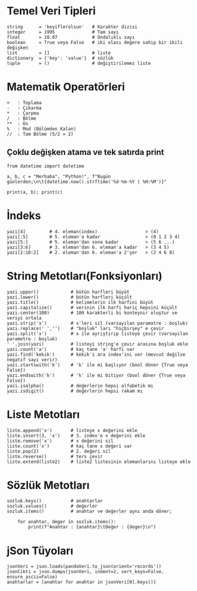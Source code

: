 # Temel Veri Tipleri
    string      = 'keyiflerolsun'   # Karakter dizisi
    integer     = 1995              # Tam sayı
    float       = 10.07             # Ondalıklı sayı
    boolean     = True veya False   # iki olası değere sahip bir ikili değişken
    list        = []                # liste
    dictionary  = {'key': 'value'}  # sözlük
    tuple       = ()                # değiştirilemez liste

# Matematik Operatörleri
    +   : Toplama
    -   : Çıkarma
    *   : Çarpma
    /   : Bölme
    **  : Üs
    %   : Mod (Bölümden Kalan)
    //  : Tam Bölme (5/2 = 2)

## Çoklu değişken atama ve tek satırda print
    from datetime import datetime

    a, b, c = "Merhaba", "Python!", f"Bugün günlerden;\n\t{datetime.now().strftime('%d-%m-%Y | %H:%M')}"

    print(a, b); print(c)

# İndeks
    yazi[4]         # 4. eleman(index)                  > (4)
    yazi[:5]        # 5. eleman'a kadar                 > (0 1 2 3 4)
    yazi[5:]        # 5. eleman'dan sona kadar          > (5 6 ...)
    yazi[3:6]       # 3. eleman'dan 6. eleman'a kadar   > (3 4 5)
    yazi[2:10:2]    # 2. eleman'dan 6. eleman'a 2'şer   > (2 4 6 8)

# String Metotları(Fonksiyonları)
    yazi.upper()            # bütün harfleri büyüt
    yazi.lower()            # bütün harfleri küçült
    yazi.title()            # kelimelerin ilk harfini büyüt
    yazi.capitalize()       # verinin ilk harfi hariç hepsini küçült
    yazi.center(100)        # 100 karakterli bi konteynır oluştur ve veriyi ortala
    yazi.strip('x')         # x'leri sil (varsayılan paramatre : boşluk)
    yazi.replace(' ','')    # "boşluk" ları "hiçbirşey" e çevir
    yazi.split('x')         # x ile ayrıştırıp listeye çevir (varsayılan parametre : boşluk)
    ' '.join(yazi)          # listeyi string'e çevir arasına boşluk ekle
    yazi.count('a')         # kaç tane 'a' harfi var
    yazi.find('kekik')      # kekik'i ara index'ini ver (mevcut değilse negatif sayı verir)
    yazi.startswith('k')    # 'k' ile mi başlıyor (bool döner {True veya False})
    yazi.endswith('k')      # 'k' ile mi bitiyor (bool döner {True veya False})
    yazi.isalpha()          # değerlerin hepsi alfabetik mi
    yazi.isdigit()          # değerlerin hepsi rakam mı

# Liste Metotları
    liste.append('x')       # listeye x değerini ekle
    liste.insert(3, 'x')    # 3. index'e x değerini ekle
    liste.remove('x')       # x değerini sil
    liste.count('x')        # kaç tane x değeri var
    liste.pop(2)            # 2. değeri sil
    liste.reverse()         # ters çevir
    liste.extend(liste2)    # liste2 listesinin elemanlarını listeye ekle

# Sözlük Metotları
    sozluk.keys()           # anahtarlar
    sozluk.values()         # değerler
    sozluk.items()          # anahtar ve değerler aynı anda döner;
    
        for anahtar, deger in sozluk.items():
            print(f"Anahtar : {anahtar}\tDeğer : {deger}\n")

# jSon Tüyoları
    jsonVeri = json.loads(pandaVeri.to_json(orient='records'))
    jsonCikti = json.dumps(jsonVeri, indent=2, sort_keys=False, ensure_ascii=False)
    anahtarlar = [anahtar for anahtar in jsonVeri[0].keys()]